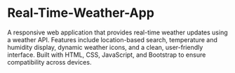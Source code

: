 # Real-Time-Weather-App
A responsive web application that provides real-time weather updates using a weather API. Features include location-based search, temperature and humidity display, dynamic weather icons, and a clean, user-friendly interface. Built with HTML, CSS, JavaScript, and Bootstrap to ensure compatibility across devices.
